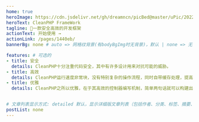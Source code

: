 ```yaml
---
home: true
heroImage: https://cdn.jsdelivr.net/gh/dreamncn/picBed@master/uPic/2022_05_04_13_33_55_1651642435_1651642435229_EuTStm.png
heroText: CleanPHP FrameWork
tagline: 🚀一款安全高效的开发框架
actionText: 开始使用 →
actionLink: /pages/1440eb/
bannerBg: none # auto => 网格纹背景(有bodyBgImg时无背景)，默认 | none => 无 | '大图地址' | background: 自定义背景样式       提示：如发现文本颜色不适应你的背景时可以到palette.styl修改$bannerTextColor变量

features: # 可选的
- title: 安全
  details: CleanPHP十分注重代码安全，其中有许多设计用来对抗可能的威胁。
- title: 高效
  details: CleanPHP运行速度非常块，没有特别复杂的操作流程，同时自带缓存处理，提高效率。
- title: 优雅
  details: CleanPHP之所以优雅，在于其高效的控制器编写机制，简单两句话就可以构建出一个简单的页面。


# 文章列表显示方式: detailed 默认，显示详细版文章列表（包括作者、分类、标签、摘要、分页等）| simple => 显示简约版文章列表（仅标题和日期）| none 不显示文章列表
postList: none
---
```

